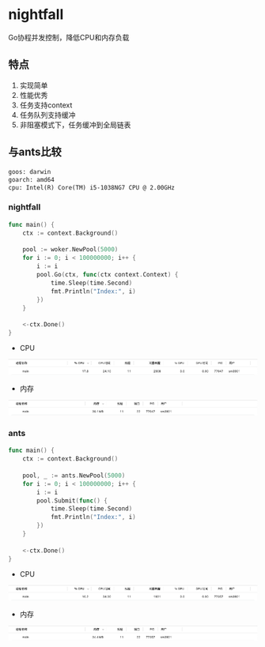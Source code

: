 # nightfall

Go协程并发控制，降低CPU和内存负载

## 特点

1. 实现简单
2. 性能优秀
3. 任务支持context
4. 任务队列支持缓冲
5. 非阻塞模式下，任务缓冲到全局链表

## 与ants比较

```shell
goos: darwin
goarch: amd64
cpu: Intel(R) Core(TM) i5-1038NG7 CPU @ 2.00GHz
```

### nightfall

```go
func main() {
    ctx := context.Background()
    
    pool := woker.NewPool(5000)
    for i := 0; i < 100000000; i++ {
        i := i
        pool.Go(ctx, func(ctx context.Context) {
            time.Sleep(time.Second)
            fmt.Println("Index:", i)
        })
    }
    
    <-ctx.Done()
}
```

- CPU

![goworker_cpu.png](example/goworker_cpu.png)

- 内存

![goworker_mem.png](example/goworker_mem.png)

### ants

```go
func main() {
    ctx := context.Background()
    
    pool, _ := ants.NewPool(5000)
    for i := 0; i < 100000000; i++ {
        i := i
        pool.Submit(func() {
            time.Sleep(time.Second)
            fmt.Println("Index:", i)
        })
    }
    
    <-ctx.Done()
}
```

- CPU

![ants_cpu.png](example/ants_cpu.png)

- 内存

![ants_mem.png](example/ants_mem.png)
